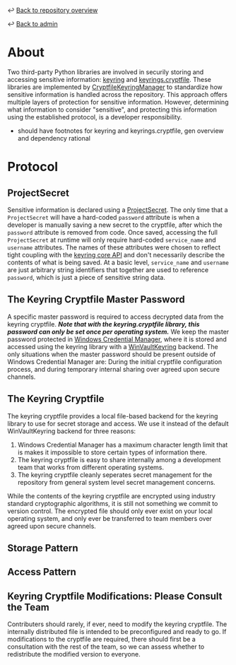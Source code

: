 ↩️ [Back to repository overview](../../README.md)

↩️ [Back to admin](../README.md)

# About

Two third-party Python libraries are involved in securily storing and accessing sensitive information: [keyring](https://pypi.org/project/keyring/) and [keyrings.cryptfile](https://pypi.org/project/keyrings.cryptfile/). These libraries are implemented by [CryptfileKeyringManager](../../library/akdof_shared/src/akdof_shared/security/cryptfile_keyring_manager.py#L28) to standardize how sensitive information is handled across the repository. This approach offers multiple layers of protection for sensitive information. However, determining what information to consider "sensitive", and protecting this information using the established protocol, is a developer responsibility.

* should have footnotes for keyring and keyrings.cryptfile, gen overview and dependency rational

# Protocol

## ProjectSecret

Sensitive information is declared using a [ProjectSecret](../../library/akdof_shared/src/akdof_shared/security/cryptfile_keyring_manager.py#L10). The only time that a `ProjectSecret` will have a hard-coded `password` attribute is when a developer is manually saving a new secret to the cryptfile, after which the `password` attribute is removed from code. Once saved, accessing the full `ProjectSecret` at runtime will only require hard-coded `service_name` and `username` attributes. The names of these attributes were chosen to reflect tight coupling with the [keyring core API](https://github.com/jaraco/keyring/blob/main/keyring%2Fcore.py) and don't necessarily describe the contents of what is being saved. At a basic level, `service_name` and `username` are just arbitrary string identifiers that together are used to reference `password`, which is just a piece of sensitive string data. 

## The Keyring Cryptfile Master Password

A specific master password is required to access decrypted data from the keyring cryptfile. ***Note that with the keyring.cryptfile library, this password can only be set once per operating system.*** We keep the master password protected in [Windows Credential Manager](https://woshub.com/saved-passwords-windows-credential-manager/), where it is stored and accessed using the keyring library with a [WinVaultKeyring](https://github.com/jaraco/keyring/blob/main/keyring%2Fbackends%2FWindows.py#L65) backend. The only situations when the master password should be present outside of Windows Credential Manager are: During the initial cryptfile configuration process, and during temporary internal sharing over agreed upon secure channels. 

## The Keyring Cryptfile

The keyring cryptfile provides a local file-based backend for the keyring library to use for secret storage and access. We use it instead of the default WinVaultKeyring backend for three reasons:
1. Windows Credential Manager has a maximum character length limit that is makes it impossible to store certain types of information there.
2. The keyring cryptfile is easy to share internally among a development team that works from different operating systems.
3. The keyring cryptfile cleanly seperates secret management for the repository from general system level secret management concerns. 

While the contents of the keyring cryptfile are encrypted using industry standard cryptographic algorithms, it is still not something we commit to version control. The encrypted file should only ever exist on your local operating system, and only ever be transferred to team members over agreed upon secure channels.  

## Storage Pattern

## Access Pattern

## Keyring Cryptfile Modifications: Please Consult the Team

Contributers should rarely, if ever, need to modify the keyring cryptfile. The internally distributed file is intended to be preconfigured and ready to go. If modifications to the cryptfile are required, there should first be a consultation with the rest of the team, so we can assess whether to redistribute the modified version to everyone. 